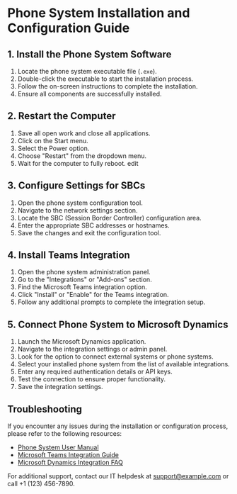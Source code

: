 # Phone System Installation and Configuration Guide

## 1. Install the Phone System Software

1. Locate the phone system executable file (`.exe`).
2. Double-click the executable to start the installation process.
3. Follow the on-screen instructions to complete the installation.
4. Ensure all components are successfully installed.

## 2. Restart the Computer

1. Save all open work and close all applications.
2. Click on the Start menu.
3. Select the Power option.
4. Choose "Restart" from the dropdown menu.
5. Wait for the computer to fully reboot.
edit

## 3. Configure Settings for SBCs

1. Open the phone system configuration tool.
2. Navigate to the network settings section.
3. Locate the SBC (Session Border Controller) configuration area.
4. Enter the appropriate SBC addresses or hostnames.
5. Save the changes and exit the configuration tool.

## 4. Install Teams Integration

1. Open the phone system administration panel.
2. Go to the "Integrations" or "Add-ons" section.
3. Find the Microsoft Teams integration option.
4. Click "Install" or "Enable" for the Teams integration.
5. Follow any additional prompts to complete the integration setup.
## 5. Connect Phone System to Microsoft Dynamics

1. Launch the Microsoft Dynamics application.
2. Navigate to the integration settings or admin panel.
3. Look for the option to connect external systems or phone systems.
4. Select your installed phone system from the list of available integrations.
5. Enter any required authentication details or API keys.
6. Test the connection to ensure proper functionality.
7. Save the integration settings.

## Troubleshooting

If you encounter any issues during the installation or configuration process, please refer to the following resources:

- [Phone System User Manual](link-to-manual)
- [Microsoft Teams Integration Guide](link-to-guide)
- [Microsoft Dynamics Integration FAQ](link-to-faq)

For additional support, contact our IT helpdesk at [support@example.com](mailto:support@example.com) or call +1 (123) 456-7890.
